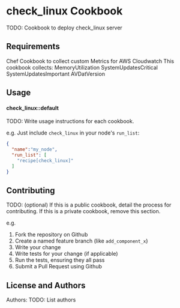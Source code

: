 check_linux Cookbook
============================
TODO: Cookbook to deploy check_linux server

Requirements
------------
Chef Cookbook to collect custom Metrics for AWS Cloudwatch
This cookbook collects:
MemoryUtilization
SystemUpdatesCritical
SystemUpdatesImportant
AVDatVersion



Usage
-----
#### check_linux::default
TODO: Write usage instructions for each cookbook.

e.g.
Just include `check_linux` in your node's `run_list`:

```json
{
  "name":"my_node",
  "run_list": [
    "recipe[check_linux]"
  ]
}
```

Contributing
------------
TODO: (optional) If this is a public cookbook, detail the process for contributing. If this is a private cookbook, remove this section.

e.g.
1. Fork the repository on Github
2. Create a named feature branch (like `add_component_x`)
3. Write your change
4. Write tests for your change (if applicable)
5. Run the tests, ensuring they all pass
6. Submit a Pull Request using Github

License and Authors
-------------------
Authors: TODO: List authors
